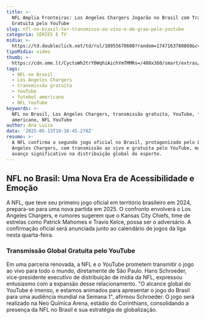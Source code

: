 ```yaml
---
title: >-
  NFL Amplia Fronteiras: Los Angeles Chargers Jogarão no Brasil com Transmissão
  Gratuita pelo YouTube
slug: nfl-no-brasil-ter-transmisso-ao-vivo-e-de-graa-pelo-youtube
categoria: SÉRIES E TV
midia: >-
  https://td.doubleclick.net/td/rul/10955670600?random=1747163780860&cv=11&fst=1747163780860&fmt=3&bg=ffffff&guid=ON&async=1&gtm=45be55c0v896288557za200&gcd=13l3l3l3l1l1&dma=0&tag_exp=101509157~103116026~103130495~103130497~103200004~103207802~103233427~103251618~103251620~103252644~103252646~103263073~103284320~103284322~103301114~103301116&u_w=800&u_h=600&url=https%3A%2F%2Fwww.omelete.com.br%2Fseries-tv%2Fnfl-brasil-los-angeles-chargers-transmissao-ao-vivo-youtube&hn=www.googleadservices.com&frm=0&tiba=NFL%20no%20Brasil%20ser%C3%A1%20transmitido%20ao%20vivo%20e%20de%20gra%C3%A7a%20pelo%20YouTube&npa=0&auid=1392785169.1747163781&uaa=&uab=&uafvl=&uamb=0&uam=&uap=&uapv=&uaw=0&fledge=1&_tu=Cg&data=event%3Dgtag.config&enablejsapi=1
tipoMidia: video
thumb: >-
  https://cdn.ome.lt/CyctuWh2trY0WqhiAichYmTMMRs=/480x360/smart/extras/conteudos/nfl-brasil.jpg
tags:
  - NFL no Brasil
  - Los Angeles Chargers
  - transmissão gratuita
  - YouTube
  - futebol americano
  - NFL YouTube
keywords: >-
  NFL no Brasil, Los Angeles Chargers, transmissão gratuita, YouTube, futebol
  americano, NFL YouTube
author: Ana Luiza
data: '2025-05-13T19:16:45.276Z'
resumo: >-
  A NFL confirma o segundo jogo oficial no Brasil, protagonizado pelo Los
  Angeles Chargers, com transmissão ao vivo e gratuita pelo YouTube, marcando um
  avanço significativo na distribuição global do esporte.
---
```


## NFL no Brasil: Uma Nova Era de Acessibilidade e Emoção

A NFL, que teve seu primeiro jogo oficial em território brasileiro em 2024, prepara-se para uma nova partida em 2025. O confronto envolverá o Los Angeles Chargers, e rumores sugerem que o Kansas City Chiefs, time de estrelas como Patrick Mahomes e Travis Kelce, possa ser o adversário. A confirmação oficial será anunciada junto ao calendário de jogos da liga nesta quarta-feira.

### Transmissão Global Gratuita pelo YouTube

Em uma parceria renovada, a NFL e o YouTube prometem transmitir o jogo ao vivo para todo o mundo, diretamente de São Paulo. Hans Schroeder, vice-presidente executivo de distribuição de mídia da NFL, expressou entusiasmo com a expansão desse relacionamento. "O alcance global do YouTube é imenso, e estamos animados para apresentar o jogo do Brasil para uma audiência mundial na Semana 1", afirmou Schroeder. O jogo será realizado na Neo Química Arena, estádio do Corinthians, consolidando a presença da NFL no Brasil e sua estratégia de globalização.
